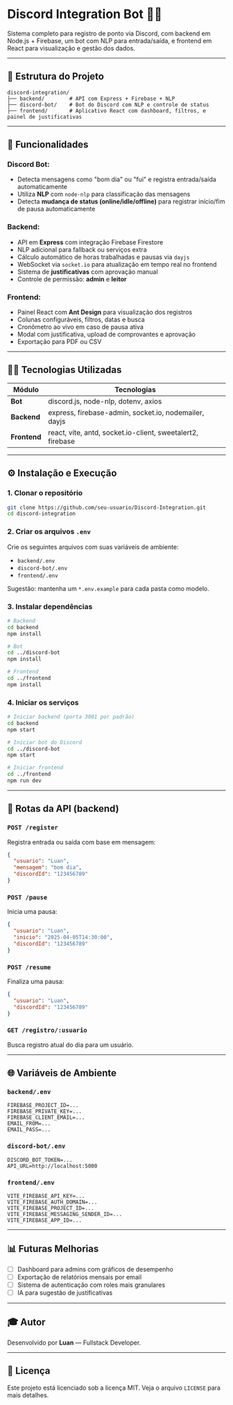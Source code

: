 # Discord Integration Bot 🤖📅

Sistema completo para registro de ponto via Discord, com backend em Node.js + Firebase, um bot com NLP para entrada/saída, e frontend em React para visualização e gestão dos dados.

---

## 📂 Estrutura do Projeto

```
discord-integration/
├── backend/        # API com Express + Firebase + NLP
├── discord-bot/    # Bot do Discord com NLP e controle de status
├── frontend/       # Aplicativo React com dashboard, filtros, e painel de justificativas
```

---

## 🚀 Funcionalidades

### Discord Bot:
- Detecta mensagens como "bom dia" ou "fui" e registra entrada/saída automaticamente
- Utiliza **NLP** com `node-nlp` para classificação das mensagens
- Detecta **mudança de status (online/idle/offline)** para registrar início/fim de pausa automaticamente

### Backend:
- API em **Express** com integração Firebase Firestore
- NLP adicional para fallback ou serviços extra
- Cálculo automático de horas trabalhadas e pausas via `dayjs`
- WebSocket via `socket.io` para atualização em tempo real no frontend
- Sistema de **justificativas** com aprovação manual
- Controle de permissão: **admin** e **leitor**

### Frontend:
- Painel React com **Ant Design** para visualização dos registros
- Colunas configuráveis, filtros, datas e busca
- Cronômetro ao vivo em caso de pausa ativa
- Modal com justificativa, upload de comprovantes e aprovação
- Exportação para PDF ou CSV

---

## 👩‍💻 Tecnologias Utilizadas

| Módulo       | Tecnologias |  
|--------------|-------------|
| **Bot**      | discord.js, node-nlp, dotenv, axios |
| **Backend**  | express, firebase-admin, socket.io, nodemailer, dayjs |
| **Frontend** | react, vite, antd, socket.io-client, sweetalert2, firebase |

---

## ⚙️ Instalação e Execução

### 1. Clonar o repositório
```bash
git clone https://github.com/seu-usuario/Discord-Integration.git
cd discord-integration
```

### 2. Criar os arquivos `.env`

Crie os seguintes arquivos com suas variáveis de ambiente:
- `backend/.env`
- `discord-bot/.env`
- `frontend/.env`

Sugestão: mantenha um `*.env.example` para cada pasta como modelo.

### 3. Instalar dependências
```bash
# Backend
cd backend
npm install

# Bot
cd ../discord-bot
npm install

# Frontend
cd ../frontend
npm install
```

### 4. Iniciar os serviços
```bash
# Iniciar backend (porta 3001 por padrão)
cd backend
npm start

# Iniciar bot do Discord
cd ../discord-bot
npm start

# Iniciar frontend
cd ../frontend
npm run dev
```

---

## 🔢 Rotas da API (backend)

### `POST /register`
Registra entrada ou saída com base em mensagem:
```json
{
  "usuario": "Luan",
  "mensagem": "bom dia",
  "discordId": "123456789"
}
```

### `POST /pause`
Inicia uma pausa:
```json
{
  "usuario": "Luan",
  "inicio": "2025-04-05T14:30:00",
  "discordId": "123456789"
}
```

### `POST /resume`
Finaliza uma pausa:
```json
{
  "usuario": "Luan",
  "discordId": "123456789"
}
```

### `GET /registro/:usuario`
Busca registro atual do dia para um usuário.

---

## 🌐 Variáveis de Ambiente

### `backend/.env`
```
FIREBASE_PROJECT_ID=...
FIREBASE_PRIVATE_KEY=...
FIREBASE_CLIENT_EMAIL=...
EMAIL_FROM=...
EMAIL_PASS=...
```

### `discord-bot/.env`
```
DISCORD_BOT_TOKEN=...
API_URL=http://localhost:5000
```

### `frontend/.env`
```
VITE_FIREBASE_API_KEY=...
VITE_FIREBASE_AUTH_DOMAIN=...
VITE_FIREBASE_PROJECT_ID=...
VITE_FIREBASE_MESSAGING_SENDER_ID=...
VITE_FIREBASE_APP_ID=...
```

---

## 📊 Futuras Melhorias
- [ ] Dashboard para admins com gráficos de desempenho
- [ ] Exportação de relatórios mensais por email
- [ ] Sistema de autenticação com roles mais granulares
- [ ] IA para sugestão de justificativas

---

## 🎓 Autor

Desenvolvido por **Luan** — Fullstack Developer.

---

## 📄 Licença

Este projeto está licenciado sob a licença MIT. Veja o arquivo `LICENSE` para mais detalhes.
